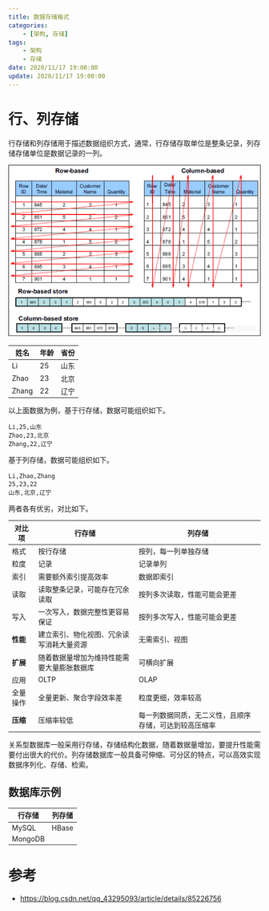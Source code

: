 ```yaml
---
title: 数据存储格式
categories: 
	- [架构, 存储]
tags:
	- 架构
	- 存储
date: 2020/11/17 19:00:00
update: 2020/11/17 19:00:00
---
```


# 行、列存储

行存储和列存储用于描述数据组织方式，通常，行存储存取单位是整条记录，列存储存储单位是数据记录的一列。

![](format/001.png)

| 姓名  | 年龄 | 省份 |
| ----- | ---- | ---- |
| Li    | 25   | 山东 |
| Zhao  | 23   | 北京 |
| Zhang | 22   | 辽宁 |

以上面数据为例，基于行存储，数据可能组织如下。

```
Li,25,山东
Zhao,23,北京
Zhang,22,辽宁
```

基于列存储，数据可能组织如下。

```
Li,Zhao,Zhang
25,23,22
山东,北京,辽宁
```

两者各有优劣，对比如下。

|对比项| 行存储                         | 列存储         |
| ----- | ------------------------------ | -------------- |
|格式| 按行存储 | 按列，每一列单独存储 |
| 粒度 | 记录                   | 记录单列 |
| 索引 | 需要额外索引提高效率 | 数据即索引 |
|读取| 读取整条记录，可能存在冗余读取 | 按列多次读取，性能可能会更差 |
|写入| 一次写入，数据完整性更容易保证        | 按列多次写入，性能可能会更差 |
|**性能**| 建立索引、物化视图、冗余读写消耗大量资源 | 无需索引、视图 |
|**扩展**| 随着数据量增加为维持性能需要大量膨胀数据库 | 可横向扩展 |
|应用| OLTP | OLAP |
|全量操作| 全量更新、聚合字段效率差 | 粒度更细，效率较高 |
|**压缩**| 压缩率较低 | 每一列数据同质，无二义性，且顺序存储，可达到较高压缩率 |

关系型数据库一般采用行存储，存储结构化数据，随着数据量增加，要提升性能需要付出很大的代价。列存储数据库一般具备可伸缩、可分区的特点，可以高效实现数据序列化、存储、检索。

## 数据库示例

| 行存储  | 列存储 |
| ------- | ------ |
| MySQL   | HBase  |
| MongoDB |        |

# 参考

- https://blog.csdn.net/qq_43295093/article/details/85226756

